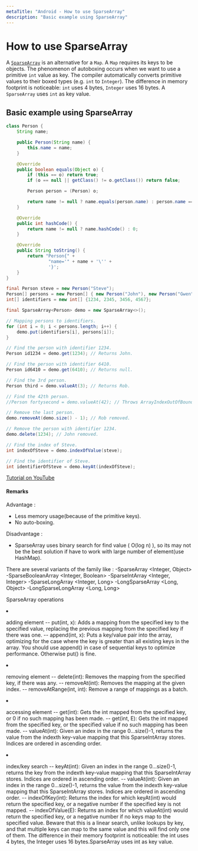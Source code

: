 ```yaml
---
metaTitle: "Android - How to use SparseArray"
description: "Basic example using SparseArray"
---
```


# How to use SparseArray


A [`SparseArray`](https://developer.android.com/reference/android/util/SparseArray.html) is an alternative for a `Map`. A `Map` requires its keys to be objects. The phenomenon of autoboxing occurs when we want to use a primitive `int` value as key. The compiler automatically converts primitive values to their boxed types (e.g. `int` to `Integer`). The difference in memory footprint is noticeable: `int` uses 4 bytes, `Integer` uses 16 bytes. A `SparseArray` uses `int` as key value.



## Basic example using SparseArray


```java
class Person {
    String name;

    public Person(String name) {
        this.name = name;
    }

    @Override
    public boolean equals(Object o) {
        if (this == o) return true;
        if (o == null || getClass() != o.getClass()) return false;

        Person person = (Person) o;

        return name != null ? name.equals(person.name) : person.name == null;
    }

    @Override
    public int hashCode() {
        return name != null ? name.hashCode() : 0;
    }

    @Override
    public String toString() {
        return "Person{" +
                "name='" + name + '\'' +
                '}';
    }
}

final Person steve = new Person("Steve");
Person[] persons = new Person[] { new Person("John"), new Person("Gwen"), steve, new Person("Rob") };
int[] identifiers = new int[] {1234, 2345, 3456, 4567};

final SparseArray<Person> demo = new SparseArray<>();

// Mapping persons to identifiers.
for (int i = 0; i < persons.length; i++) {
    demo.put(identifiers[i], persons[i]);
}

// Find the person with identifier 1234.
Person id1234 = demo.get(1234); // Returns John.

// Find the person with identifier 6410.
Person id6410 = demo.get(6410); // Returns null.

// Find the 3rd person.
Person third = demo.valueAt(3); // Returns Rob.

// Find the 42th person.
//Person fortysecond = demo.valueAt(42); // Throws ArrayIndexOutOfBoundsException.

// Remove the last person.
demo.removeAt(demo.size() - 1); // Rob removed.

// Remove the person with identifier 1234.
demo.delete(1234); // John removed.

// Find the index of Steve.
int indexOfSteve = demo.indexOfValue(steve);

// Find the identifier of Steve.
int identifierOfSteve = demo.keyAt(indexOfSteve);

```

[Tutorial on YouTube](https://www.youtube.com/watch?v=I16lz26WyzQ)



#### Remarks


Advantage :

- Less memory usage(because of the primitive keys).
- No auto-boxing.

Disadvantage :

- SparseArray uses binary search for find value ( O(log n) ), so its may not be the best solution if have to work with large number of element(use HashMap).

There are several variants of the family like :
-SparseArray          <Integer, Object>
-SparseBooleanArray   <Integer, Boolean>
-SparseIntArray       <Integer, Integer>
-SparseLongArray      <Integer, Long>
-LongSparseArray      <Long, Object>
-LongSparseLongArray  <Long, Long>

SparseArray operations

<li>
<p>adding element
-- put(int, x): Adds a mapping from the specified key to the specified value, replacing the previous mapping from the specified key if there was one.
-- append(int, x): Puts a key/value pair into the array, optimizing for the case where the key is greater than all existing keys in the array.
You should use append() in case of sequential keys to optimize performance. Otherwise put() is fine.</p>
</li>
<li>
<p>removing element
-- delete(int): Removes the mapping from the specified key, if there was any.
-- removeAt(int): Removes the mapping at the given index.
-- removeAtRange(int, int): Remove a range of mappings as a batch.</p>
</li>
<li>
<p>accessing element
-- get(int): Gets the int mapped from the specified key, or 0 if no such mapping has been made.
-- get(int, E): Gets the int mapped from the specified key, or the specified value if no such mapping has been made.
-- valueAt(int): Given an index in the range 0...size()-1, returns the value from the indexth key-value mapping that this SparseIntArray stores. Indices are ordered in ascending order.</p>
</li>
<li>
<p>index/key search
-- keyAt(int): Given an index in the range 0...size()-1, returns the key from the indexth key-value mapping that this SparseIntArray stores. Indices are ordered in ascending order.
-- valueAt(int): Given an index in the range 0...size()-1, returns the value from the indexth key-value mapping that this SparseIntArray stores. Indices are ordered in ascending order.
-- indexOfKey(int): Returns the index for which keyAt(int) would return the specified key, or a negative number if the specified key is not mapped.
-- indexOfValue(E): Returns an index for which valueAt(int) would return the specified key, or a negative number if no keys map to the specified value. Beware that this is a linear search, unlike lookups by key, and that multiple keys can map to the same value and this will find only one of them.
The difference in their memory footprint is noticeable: the int uses 4 bytes, the Integer uses 16 bytes.SparseArray uses int as key value.</p>
</li>

